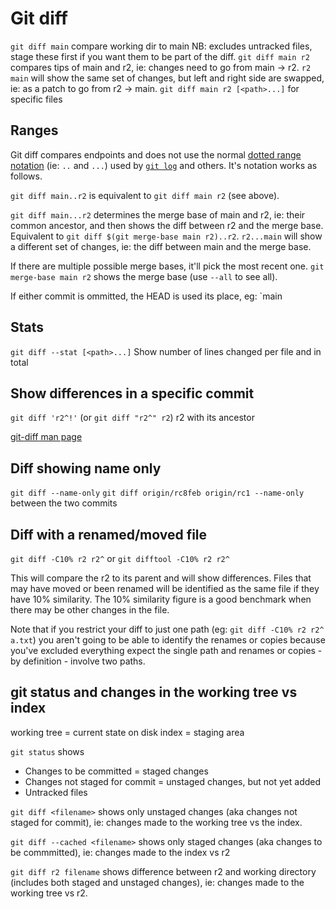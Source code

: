 # Git diff

`git diff main` compare working dir to main NB: excludes untracked files, stage these first if you want them to be part of the diff.
`git diff main r2` compares tips of main and r2, ie: changes need to go from main -> r2. `r2 main` will show the same set of changes, but left and right side are swapped, ie: as a patch to go from r2 -> main.
`git diff main r2 [<path>...]` for specific files

## Ranges

Git diff compares endpoints and does not use the normal [dotted range notation](https://git-scm.com/docs/gitrevisions#_dotted_range_notations) (ie: `..` and `...`) used by [`git log`](git-log.md) and others. It's notation works as follows.

`git diff main..r2` is equivalent to `git diff main r2` (see above).

`git diff main...r2` determines the merge base of main and r2, ie: their common ancestor, and then shows the diff between r2 and the merge base. Equivalent to `git diff $(git merge-base main r2)..r2`. `r2...main` will show a different set of changes, ie: the diff between main and the merge base.

If there are multiple possible merge bases, it'll pick the most recent one. `git merge-base main r2` shows the merge base (use `--all` to see all).

If either commit is ommitted, the HEAD is used its place, eg: `main

## Stats

`git diff --stat [<path>...]` Show number of lines changed per file and in total

## Show differences in a specific commit

`git diff 'r2^!'` (or `git diff "r2^" r2`) r2 with its ancestor

[git-diff man page](https://www.kernel.org/pub/software/scm/git/docs/git-diff.html)

## Diff showing name only

`git diff --name-only`
`git diff origin/rc8feb origin/rc1 --name-only` between the two commits

## Diff with a renamed/moved file

`git diff -C10% r2 r2^` or `git difftool -C10% r2 r2^`

This will compare the r2 to its parent and will show differences. Files that may have moved or been renamed will be identified as the same file if they have 10% similarity. The 10% similarity figure is a good benchmark when there may be other changes in the file.

Note that if you restrict your diff to just one path (eg: `git diff -C10% r2 r2^ a.txt`) you aren't going to be able to identify the renames or copies because you've excluded everything expect the single path and renames or copies - by definition - involve two paths.

## git status and changes in the working tree vs index

working tree = current state on disk
index = staging area

`git status` shows

- Changes to be committed = staged changes
- Changes not staged for commit = unstaged changes, but not yet added
- Untracked files

`git diff <filename>` shows only unstaged changes (aka changes not staged for commit), ie: changes made to the working tree vs the index.

`git diff --cached <filename>` shows only staged changes (aka changes to be commmitted), ie: changes made to the index vs r2

`git diff r2 filename` shows difference between r2 and working directory (includes both staged and unstaged changes), ie: changes made to the working tree vs r2.
